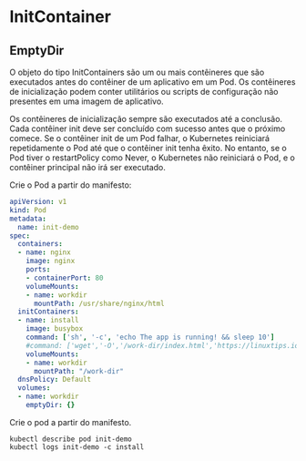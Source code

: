 # InitContainer

## EmptyDir

O objeto do tipo InitContainers são um ou mais contêineres que são executados antes do contêiner de um aplicativo em um Pod. Os contêineres de inicialização podem conter utilitários ou scripts de configuração não presentes em uma imagem de aplicativo.

Os contêineres de inicialização sempre são executados até a conclusão.
Cada contêiner init deve ser concluído com sucesso antes que o próximo comece.
Se o contêiner init de um Pod falhar, o Kubernetes reiniciará repetidamente o Pod até que o contêiner init tenha êxito. No entanto, se o Pod tiver o restartPolicy como Never, o Kubernetes não reiniciará o Pod, e o contêiner principal não irá ser executado.

Crie o Pod a partir do manifesto:

```yaml
apiVersion: v1
kind: Pod
metadata:
  name: init-demo
spec:
  containers:
  - name: nginx
    image: nginx
    ports:
    - containerPort: 80
    volumeMounts:
    - name: workdir
      mountPath: /usr/share/nginx/html
  initContainers:
  - name: install
    image: busybox
    command: ['sh', '-c', 'echo The app is running! && sleep 10']
    #command: ['wget','-O','/work-dir/index.html','https://linuxtips.io']
    volumeMounts:
    - name: workdir
      mountPath: "/work-dir"
  dnsPolicy: Default
  volumes:
  - name: workdir
    emptyDir: {}
```

Crie o pod a partir do manifesto.

```
kubectl describe pod init-demo
kubectl logs init-demo -c install

```